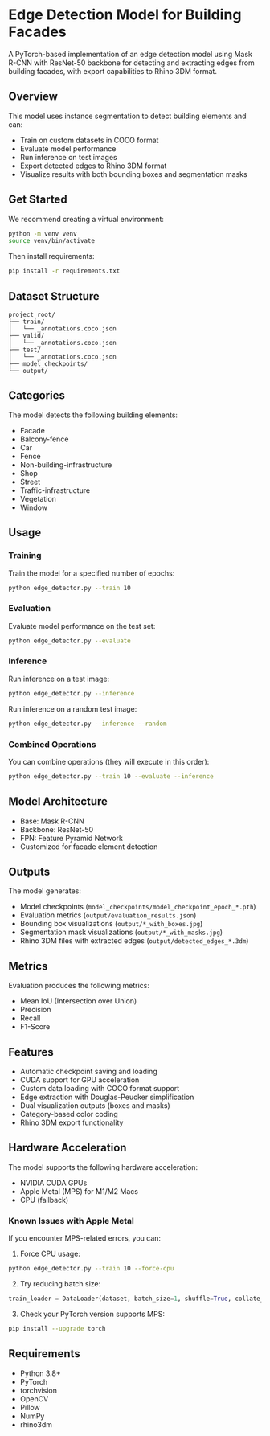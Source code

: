 # Edge Detection Model for Building Facades

A PyTorch-based implementation of an edge detection model using Mask R-CNN with ResNet-50 backbone for detecting and extracting edges from building facades, with export capabilities to Rhino 3DM format.

## Overview

This model uses instance segmentation to detect building elements and can:
- Train on custom datasets in COCO format
- Evaluate model performance
- Run inference on test images
- Export detected edges to Rhino 3DM format
- Visualize results with both bounding boxes and segmentation masks

## Get Started
We recommend creating a virtual environment:
```bash
python -m venv venv
source venv/bin/activate
```
Then install requirements:
```bash
pip install -r requirements.txt
```

## Dataset Structure

```
project_root/
├── train/
│   └── _annotations.coco.json
├── valid/
│   └── _annotations.coco.json
├── test/
│   └── _annotations.coco.json
├── model_checkpoints/
└── output/
```

## Categories
The model detects the following building elements:
- Facade
- Balcony-fence
- Car
- Fence
- Non-building-infrastructure
- Shop
- Street
- Traffic-infrastructure
- Vegetation
- Window

## Usage

### Training

Train the model for a specified number of epochs:
```bash
python edge_detector.py --train 10
```

### Evaluation

Evaluate model performance on the test set:
```bash
python edge_detector.py --evaluate
```

### Inference

Run inference on a test image:
```bash
python edge_detector.py --inference
```

Run inference on a random test image:
```bash
python edge_detector.py --inference --random
```

### Combined Operations

You can combine operations (they will execute in this order):
```bash
python edge_detector.py --train 10 --evaluate --inference
```

## Model Architecture

- Base: Mask R-CNN
- Backbone: ResNet-50
- FPN: Feature Pyramid Network
- Customized for facade element detection

## Outputs

The model generates:
- Model checkpoints (`model_checkpoints/model_checkpoint_epoch_*.pth`)
- Evaluation metrics (`output/evaluation_results.json`)
- Bounding box visualizations (`output/*_with_boxes.jpg`)
- Segmentation mask visualizations (`output/*_with_masks.jpg`)
- Rhino 3DM files with extracted edges (`output/detected_edges_*.3dm`)

## Metrics

Evaluation produces the following metrics:
- Mean IoU (Intersection over Union)
- Precision
- Recall
- F1-Score

## Features

- Automatic checkpoint saving and loading
- CUDA support for GPU acceleration
- Custom data loading with COCO format support
- Edge extraction with Douglas-Peucker simplification
- Dual visualization outputs (boxes and masks)
- Category-based color coding
- Rhino 3DM export functionality

## Hardware Acceleration

The model supports the following hardware acceleration:
- NVIDIA CUDA GPUs
- Apple Metal (MPS) for M1/M2 Macs
- CPU (fallback)

### Known Issues with Apple Metal

If you encounter MPS-related errors, you can:
1. Force CPU usage:
```bash
python edge_detector.py --train 10 --force-cpu
```

2. Try reducing batch size:
```python
train_loader = DataLoader(dataset, batch_size=1, shuffle=True, collate_fn=collate_fn)
```

3. Check your PyTorch version supports MPS:
```bash
pip install --upgrade torch
```

## Requirements

- Python 3.8+
- PyTorch
- torchvision
- OpenCV
- Pillow
- NumPy
- rhino3dm